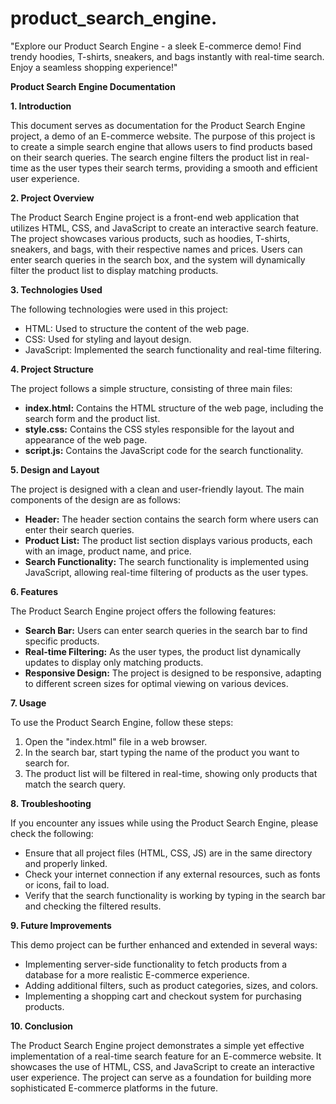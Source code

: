 # product_search_engine.
"Explore our Product Search Engine - a sleek E-commerce demo! Find trendy hoodies, T-shirts, sneakers, and bags instantly with real-time search. Enjoy a seamless shopping experience!"

**Product Search Engine Documentation**

**1. Introduction**

This document serves as documentation for the Product Search Engine project, a demo of an E-commerce website. The purpose of this project is to create a simple search engine that allows users to find products based on their search queries. The search engine filters the product list in real-time as the user types their search terms, providing a smooth and efficient user experience.

**2. Project Overview**

The Product Search Engine project is a front-end web application that utilizes HTML, CSS, and JavaScript to create an interactive search feature. The project showcases various products, such as hoodies, T-shirts, sneakers, and bags, with their respective names and prices. Users can enter search queries in the search box, and the system will dynamically filter the product list to display matching products.

**3. Technologies Used**

The following technologies were used in this project:

- HTML: Used to structure the content of the web page.
- CSS: Used for styling and layout design.
- JavaScript: Implemented the search functionality and real-time filtering.

**4. Project Structure**

The project follows a simple structure, consisting of three main files:

- **index.html:** Contains the HTML structure of the web page, including the search form and the product list.
- **style.css:** Contains the CSS styles responsible for the layout and appearance of the web page.
- **script.js:** Contains the JavaScript code for the search functionality.

**5. Design and Layout**

The project is designed with a clean and user-friendly layout. The main components of the design are as follows:

- **Header:** The header section contains the search form where users can enter their search queries.
- **Product List:** The product list section displays various products, each with an image, product name, and price.
- **Search Functionality:** The search functionality is implemented using JavaScript, allowing real-time filtering of products as the user types.

**6. Features**

The Product Search Engine project offers the following features:

- **Search Bar:** Users can enter search queries in the search bar to find specific products.
- **Real-time Filtering:** As the user types, the product list dynamically updates to display only matching products.
- **Responsive Design:** The project is designed to be responsive, adapting to different screen sizes for optimal viewing on various devices.

**7. Usage**

To use the Product Search Engine, follow these steps:

1. Open the "index.html" file in a web browser.
2. In the search bar, start typing the name of the product you want to search for.
3. The product list will be filtered in real-time, showing only products that match the search query.

**8. Troubleshooting**

If you encounter any issues while using the Product Search Engine, please check the following:

- Ensure that all project files (HTML, CSS, JS) are in the same directory and properly linked.
- Check your internet connection if any external resources, such as fonts or icons, fail to load.
- Verify that the search functionality is working by typing in the search bar and checking the filtered results.

**9. Future Improvements**

This demo project can be further enhanced and extended in several ways:

- Implementing server-side functionality to fetch products from a database for a more realistic E-commerce experience.
- Adding additional filters, such as product categories, sizes, and colors.
- Implementing a shopping cart and checkout system for purchasing products.

**10. Conclusion**

The Product Search Engine project demonstrates a simple yet effective implementation of a real-time search feature for an E-commerce website. It showcases the use of HTML, CSS, and JavaScript to create an interactive user experience. The project can serve as a foundation for building more sophisticated E-commerce platforms in the future.

